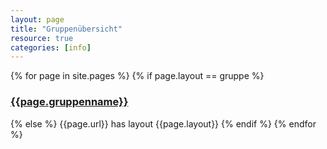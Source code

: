 ```yaml
---
layout: page
title: "Gruppenübersicht"
resource: true
categories: [info]
---
```


{% for page in site.pages %}
{% if page.layout == gruppe %}
### [{{page.gruppenname}}]({{page.url}})
{% else %}
{{page.url}} has layout {{page.layout}}
{% endif %}
{% endfor %}
